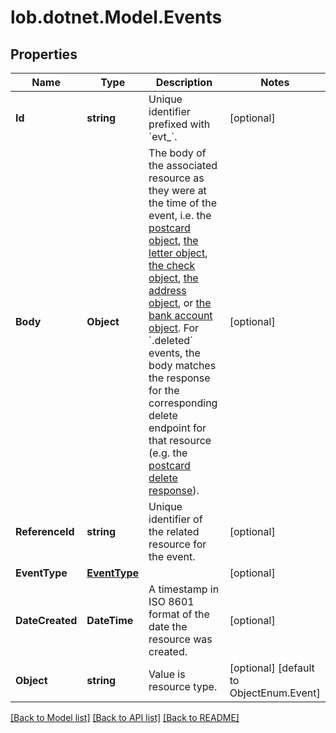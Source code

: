 # lob.dotnet.Model.Events

## Properties

Name | Type | Description | Notes
------------ | ------------- | ------------- | -------------
**Id** | **string** | Unique identifier prefixed with &#x60;evt_&#x60;. | [optional] 
**Body** | **Object** | The body of the associated resource as they were at the time of the event, i.e. the [postcard object](#operation/postcard_retrieve), [the letter object](#operation/letter_retrieve), [the check object](#operation/check_retrieve), [the address object](#operation/address_retrieve), or [the bank account object](#operation/bank_account_retrieve). For &#x60;.deleted&#x60; events, the body matches the response for the corresponding delete endpoint for that resource (e.g. the [postcard delete response](#operation/postcard_delete)). | [optional] 
**ReferenceId** | **string** | Unique identifier of the related resource for the event. | [optional] 
**EventType** | [**EventType**](EventType.md) |  | [optional] 
**DateCreated** | **DateTime** | A timestamp in ISO 8601 format of the date the resource was created. | [optional] 
**Object** | **string** | Value is resource type. | [optional] [default to ObjectEnum.Event]

[[Back to Model list]](../README.md#documentation-for-models) [[Back to API list]](../README.md#documentation-for-api-endpoints) [[Back to README]](../README.md)

